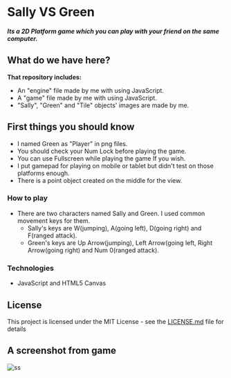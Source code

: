 # Sally VS Green

**_Its a 2D Platform game which you can play with your friend on the same computer._**

## What do we have here?

**That repository includes:**

- An "engine" file made by me with using JavaScript.
- A "game" file made by me with using JavaScript.
- "Sally", "Green" and "Tile" objects' images are made by me.

## First things you should know

- I named Green as "Player" in png files.
- You should check your Num Lock before playing the game.
- You can use Fullscreen while playing the game If you wish.
- I put gamepad for playing on mobile or tablet but didn't test on those platforms enough.
- There is a point object created on the middle for the view.

### How to play

- There are two characters named Sally and Green. I used common movement keys for them.
  * Sally's keys are W(jumping), A(going left), D(going right) and F(ranged attack).
  * Green's keys are Up Arrow(jumping), Left Arrow(going left, Right Arrow(going right) and Num 0(ranged attack).

### Technologies

- JavaScript and HTML5 Canvas

## License

This project is licensed under the MIT License - see the [LICENSE.md](LICENSE.md) file for details

## A screenshot from game

![ss](https://user-images.githubusercontent.com/56278565/117973287-dea5a100-b334-11eb-8e54-3b594b4222ad.PNG)
